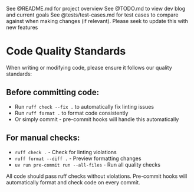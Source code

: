 See @README.md for project overview
See @TODO.md to view dev blog and current goals
See @tests/test-cases.md for test cases to compare against when making changes (if relevant). Please seek to update this with new features

# Code Quality Standards

When writing or modifying code, please ensure it follows our quality standards:

## Before committing code:
- Run `ruff check --fix .` to automatically fix linting issues
- Run `ruff format .` to format code consistently
- Or simply commit - pre-commit hooks will handle this automatically

## For manual checks:
- `ruff check .` - Check for linting violations
- `ruff format --diff .` - Preview formatting changes
- `uv run pre-commit run --all-files` - Run all quality checks

All code should pass ruff checks without violations. Pre-commit hooks will automatically format and check code on every commit.
